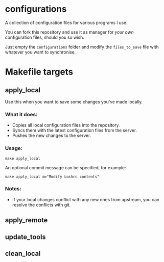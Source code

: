 # configurations

A collection of configuration files for various programs I use.

You can fork this repository and use it as manager for _your own_ configuration files, should you so wish.

Just empty the `configurations` folder and modify the `files_to_save` file with whatever you want to synchronise.

# Makefile targets

## apply_local


Use this when you want to save some changes you've made locally.

### What it does:

* Copies all local configuration files into the repository.
* Syncs them with the latest configuration files from the server.
* Pushes the new changes to the server.

### Usage:

```
make apply_local
```

An optional commit message can be specified, for example:

```
make apply_local m="Modify bashrc contents"
```

### Notes:

* If your local changes conflict with any new ones from upstream, you
  can resolve the conflicts with git.


## apply_remote



## update_tools



## clean_local
